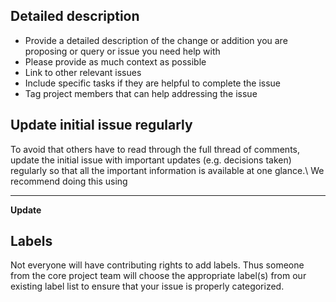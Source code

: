 ## Detailed description
 - Provide a detailed description of the change or addition you are proposing or query or issue you need help with 
 - Please provide as much context as possible
 - Link to other relevant issues
 - Include specific tasks if they are helpful to complete the issue
 - Tag project members that can help addressing the issue

## Update initial issue regularly
To avoid that others have to read through the full thread of comments, update the initial issue with important updates (e.g. decisions taken) regularly so that all the important information is available at one glance.\ 
We recommend doing this using

---
__Update__

## Labels
Not everyone will have contributing rights to add labels. Thus someone from the core project team will choose the appropriate label(s) from our existing label list to ensure that your issue is properly categorized.
